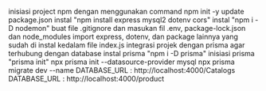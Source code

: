 inisiasi project npm dengan menggunakan command npm init -y
update package.json
instal "npm install express mysql2 dotenv cors"
instal "npm i -D nodemon"
buat file .gitignore dan masukan fil .env, package-lock.json dan node_modules
import express, dotenv, dan package lainnya yang sudah di instal kedalam file index.js
integrasi projek dengan prisma agar terhubung dengan database
instal prisma "npm i -D prisma"
inisiasi prisma "prisma init"
npx prisma init --datasource-provider mysql
npx prisma migrate dev --name
DATABASE_URL : http://localhost:4000/Catalogs
DATABASE_URL : http://localhost:4000/product